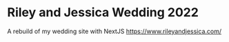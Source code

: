 # Riley and Jessica Wedding 2022
A rebuild of my wedding site with NextJS
https://www.rileyandjessica.com/
